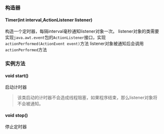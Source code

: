 ### 构造器
#### Timer(int interval,ActionListener listener)
构造一个定时器，每隔interval毫秒通知listener对象一次。
listener对象的类需要实现`java.awt.event`包的`ActionListener`接口，实现`actionPerformed(ActionEvent event)`方法
listener对象被通知后会调用`actionPerformed`方法
### 实例方法
#### void start()
启动计时器
>该类启动的计时器不会造成线程阻塞，如果程序结束，那么listener对象将不会被通知。
#### void stop()
停止定时器